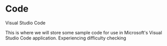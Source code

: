 # Code
Visual Studio Code

This is where we will store some sample code for use in Microsoft's Visual
Studio Code application. Experiencing difficulty checking


